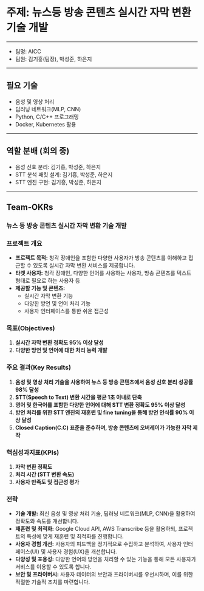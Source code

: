 # 주제: 뉴스등 방송 콘텐츠 실시간 자막 변환 기술 개발 
---

- 팀명: AICC
- 팀원: 김기흥(팀장), 박성준, 하은지
---

## 필요 기술
- 음성 및 영상 처리
- 딥러닝 네트워크(MLP, CNN)
- Python, C/C++ 프로그래밍
- Docker, Kubernetes 활용
---

## 역할 분배 (회의 중)
- 음성 신호 분리: 김기흥, 박성준, 하은지
- STT 분석 패킷 설계: 김기흥, 박성준, 하은지
- STT 엔진 구현: 김기흥, 박성준, 하은지
---

## Team-OKRs
### **뉴스 등 방송 콘텐츠 실시간 자막 변환 기술 개발** 

### 프로젝트 개요

- **프로젝트 목적:** 청각 장애인을 포함한 다양한 사용자가 방송 콘텐츠를 이해하고 접근할 수 있도록 실시간 자막 변환 서비스를 제공합니다.
- **타겟 사용자:** 청각 장애인, 다양한 언어를 사용하는 사용자, 방송 콘텐츠를 텍스트 형태로 필요로 하는 사용자 등
- **제공할 기능 및 콘텐츠:**
  - 실시간 자막 변환 기능
  - 다양한 방언 및 언어 처리 기능
  - 사용자 인터페이스를 통한 쉬운 접근성

### 목표(Objectives)

1. **실시간 자막 변환 정확도 95% 이상 달성**
2. **다양한 방언 및 언어에 대한 처리 능력 개발**

### 주요 결과(Key Results)

1. **음성 및 영상 처리 기술을 사용하여 뉴스 등 방송 콘텐츠에서 음성 신호 분리 성공률 98% 달성**
2. **STT(Speech to Text) 변환 시간을 평균 1초 이내로 단축**
3. **영어 및 한국어를 포함한 다양한 언어에 대해 STT 변환 정확도 95% 이상 달성**
4. **방언 처리를 위한 STT 엔진의 재훈련 및 fine tuning을 통해 방언 인식률 90% 이상 달성**
5. **Closed Caption(C.C) 표준을 준수하며, 방송 콘텐츠에 오버레이가 가능한 자막 제작**

### 핵심성과지표(KPIs)

1. **자막 변환 정확도**
2. **처리 시간 (STT 변환 속도)**
3. **사용자 만족도 및 접근성 평가**

### 전략

- **기술 개발:** 최신 음성 및 영상 처리 기술, 딥러닝 네트워크(MLP, CNN)을 활용하여 정확도와 속도를 개선합니다.
- **재훈련 및 최적화:** Google Cloud API, AWS Transcribe 등을 활용하되, 프로젝트의 특성에 맞게 재훈련 및 최적화를 진행합니다.
- **사용자 경험 개선:** 사용자의 피드백을 정기적으로 수집하고 분석하여, 사용자 인터페이스(UI) 및 사용자 경험(UX)을 개선합니다.
- **다양성 및 포용성:** 다양한 언어와 방언을 처리할 수 있는 기능을 통해 모든 사용자가 서비스를 이용할 수 있도록 합니다.
- **보안 및 프라이버시:** 사용자 데이터의 보안과 프라이버시를 우선시하며, 이를 위한 적절한 기술적 조치를 마련합니다.